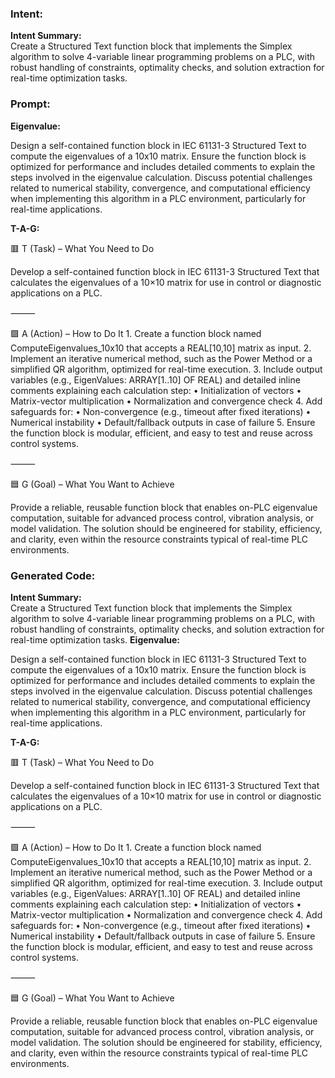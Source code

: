 ### Intent:
**Intent Summary:**  
Create a Structured Text function block that implements the Simplex algorithm to solve 4-variable linear programming problems on a PLC, with robust handling of constraints, optimality checks, and solution extraction for real-time optimization tasks.

### Prompt:
**Eigenvalue:**

Design a self-contained function block in IEC 61131-3 Structured Text to compute the eigenvalues of a 10x10 matrix. Ensure the function block is optimized for performance and includes detailed comments to explain the steps involved in the eigenvalue calculation. Discuss potential challenges related to numerical stability, convergence, and computational efficiency when implementing this algorithm in a PLC environment, particularly for real-time applications.

**T-A-G:**

🟥 T (Task) – What You Need to Do

Develop a self-contained function block in IEC 61131-3 Structured Text that calculates the eigenvalues of a 10×10 matrix for use in control or diagnostic applications on a PLC.

⸻

🟩 A (Action) – How to Do It
	1.	Create a function block named ComputeEigenvalues_10x10 that accepts a REAL[10,10] matrix as input.
	2.	Implement an iterative numerical method, such as the Power Method or a simplified QR algorithm, optimized for real-time execution.
	3.	Include output variables (e.g., EigenValues: ARRAY[1..10] OF REAL) and detailed inline comments explaining each calculation step:
	•	Initialization of vectors
	•	Matrix-vector multiplication
	•	Normalization and convergence check
	4.	Add safeguards for:
	•	Non-convergence (e.g., timeout after fixed iterations)
	•	Numerical instability
	•	Default/fallback outputs in case of failure
	5.	Ensure the function block is modular, efficient, and easy to test and reuse across control systems.

⸻

🟦 G (Goal) – What You Want to Achieve

Provide a reliable, reusable function block that enables on-PLC eigenvalue computation, suitable for advanced process control, vibration analysis, or model validation. The solution should be engineered for stability, efficiency, and clarity, even within the resource constraints typical of real-time PLC environments.

### Generated Code:
**Intent Summary:**  
Create a Structured Text function block that implements the Simplex algorithm to solve 4-variable linear programming problems on a PLC, with robust handling of constraints, optimality checks, and solution extraction for real-time optimization tasks.
**Eigenvalue:**

Design a self-contained function block in IEC 61131-3 Structured Text to compute the eigenvalues of a 10x10 matrix. Ensure the function block is optimized for performance and includes detailed comments to explain the steps involved in the eigenvalue calculation. Discuss potential challenges related to numerical stability, convergence, and computational efficiency when implementing this algorithm in a PLC environment, particularly for real-time applications.

**T-A-G:**

🟥 T (Task) – What You Need to Do

Develop a self-contained function block in IEC 61131-3 Structured Text that calculates the eigenvalues of a 10×10 matrix for use in control or diagnostic applications on a PLC.

⸻

🟩 A (Action) – How to Do It
	1.	Create a function block named ComputeEigenvalues_10x10 that accepts a REAL[10,10] matrix as input.
	2.	Implement an iterative numerical method, such as the Power Method or a simplified QR algorithm, optimized for real-time execution.
	3.	Include output variables (e.g., EigenValues: ARRAY[1..10] OF REAL) and detailed inline comments explaining each calculation step:
	•	Initialization of vectors
	•	Matrix-vector multiplication
	•	Normalization and convergence check
	4.	Add safeguards for:
	•	Non-convergence (e.g., timeout after fixed iterations)
	•	Numerical instability
	•	Default/fallback outputs in case of failure
	5.	Ensure the function block is modular, efficient, and easy to test and reuse across control systems.

⸻

🟦 G (Goal) – What You Want to Achieve

Provide a reliable, reusable function block that enables on-PLC eigenvalue computation, suitable for advanced process control, vibration analysis, or model validation. The solution should be engineered for stability, efficiency, and clarity, even within the resource constraints typical of real-time PLC environments.
